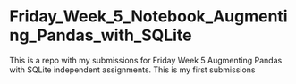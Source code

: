 # Friday_Week_5_Notebook_Augmenting_Pandas_with_SQLite
This is a repo with my submissions for Friday Week 5 Augmenting Pandas with SQLite independent assignments. This is my first submissions
